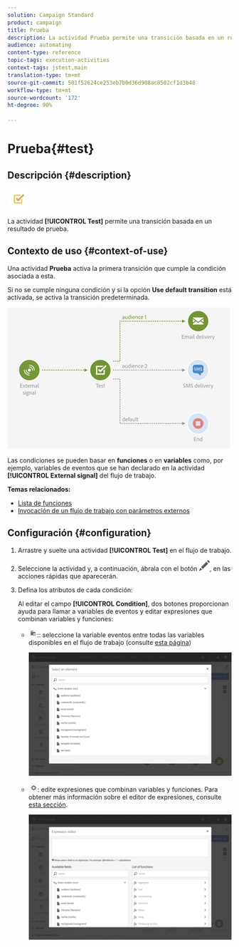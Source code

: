 ```yaml
---
solution: Campaign Standard
product: campaign
title: Prueba
description: La actividad Prueba permite una transición basada en un resultado de prueba.
audience: automating
content-type: reference
topic-tags: execution-activities
context-tags: jstest,main
translation-type: tm+mt
source-git-commit: 501f52624ce253eb7b0d36d908ac8502cf1d3b48
workflow-type: tm+mt
source-wordcount: '172'
ht-degree: 90%

---
```



# Prueba{#test}

## Descripción {#description}

![](assets/test.png)

La actividad **[!UICONTROL Test]** permite una transición basada en un resultado de prueba.

## Contexto de uso {#context-of-use}

Una actividad **Prueba** activa la primera transición que cumple la condición asociada a esta.

Si no se cumple ninguna condición y si la opción **Use default transition** está activada, se activa la transición predeterminada.

![](assets/wkf_test_activity_example.png)

Las condiciones se pueden basar en **funciones** o en **variables** como, por ejemplo, variables de eventos que se han declarado en la actividad **[!UICONTROL External signal]** del flujo de trabajo.

**Temas relacionados:**

* [Lista de funciones](../../automating/using/list-of-functions.md)
* [Invocación de un flujo de trabajo con parámetros externos](../../automating/using/calling-a-workflow-with-external-parameters.md)

## Configuración {#configuration}

1. Arrastre y suelte una actividad **[!UICONTROL Test]** en el flujo de trabajo.
1. Seleccione la actividad y, a continuación, ábrala con el botón ![](assets/edit_darkgrey-24px.png), en las acciones rápidas que aparecerán.
1. Defina los atributos de cada condición:

   Al editar el campo **[!UICONTROL Condition]**, dos botones proporcionan ayuda para llamar a variables de eventos y editar expresiones que combinan variables y funciones:

   * ![](assets/extsignal_picker.png):: seleccione la variable eventos entre todas las variables disponibles en el flujo de trabajo (consulte [esta página](../../automating/using/customizing-workflow-external-parameters.md))

      ![](assets/wkf_test_activity_variables.png)

   * ![](assets/extsignal_expression_editor.png): edite expresiones que combinan variables y funciones. Para obtener más información sobre el editor de expresiones, consulte [esta sección](../../automating/using/advanced-expression-editing.md).

      ![](assets/wkf_test_activity_variables_expression.png)
